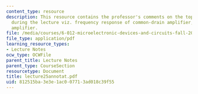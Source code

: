 ```yaml
---
content_type: resource
description: This resource contains the professor's comments on the topics covered
  during the lecture viz. frequency response of common-drain amplifier, and cascode
  amplifier.
file: /media/courses/6-012-microelectronic-devices-and-circuits-fall-2005/812515ba3e3e1ac007713ad018c39f55_lecture25annotat.pdf
file_type: application/pdf
learning_resource_types:
- Lecture Notes
ocw_type: OCWFile
parent_title: Lecture Notes
parent_type: CourseSection
resourcetype: Document
title: lecture25annotat.pdf
uid: 812515ba-3e3e-1ac0-0771-3ad018c39f55
---
```

